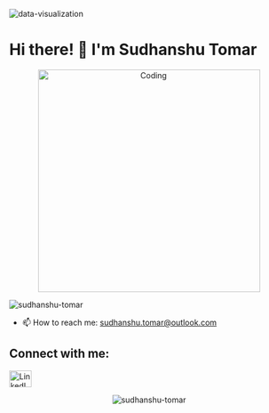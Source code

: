   ![data-visualization](https://github.com/Sudhanshu-Tomar/Sudhanshu-Tomar/assets/119277783/75225661-2b3d-4ae2-b9d3-ff30d3197d00)


# Hi there! 👋 I'm Sudhanshu Tomar

<div align="middle">
  <img alt="Coding" width="400" src="https://miro.medium.com/v2/resize:fit:828/0*cPrF_XMe7U6atYgM.gif">
</div>

<p align="left">
  <img src="https://komarev.com/ghpvc/?username=sudhanshu-tomar&label=Profile%20views&color=0e75b6&style=flat" alt="sudhanshu-tomar">
</p>


- 📫 How to reach me: sudhanshu.tomar@outlook.com

## Connect with me:
<p align="left">
  <a href="https://linkedin.com/in/https://www.linkedin.com/in/sudhanshu-tomar-493633255/" target="_blank">
    <img src="https://raw.githubusercontent.com/rahuldkjain/github-profile-readme-generator/master/src/images/icons/Social/linked-in-alt.svg" alt="LinkedIn" height="30" width="40">
  </a>
</p>

<p align="center">
  <img src="https://github-readme-streak-stats.herokuapp.com/?user=sudhanshu-tomar" alt="sudhanshu-tomar">
</p>
